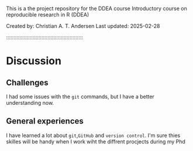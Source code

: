 This is a the project repository for the DDEA course Introductory course on reproducible research in R (DDEA)

Created by: Christian A. T. Andersen
Last updated: 2025-02-28

::::::::::::::::::::::::::::::::::::::::::::::::::::

# Discussion 

## Challenges

I had some issues with the `git` commands, but I have a better understanding now.

## General experiences 

I have learned a lot about `git`,`GitHub` and `version control`. I'm sure thies skilles will be handy when I work wiht the diffrent procjects during my Phd